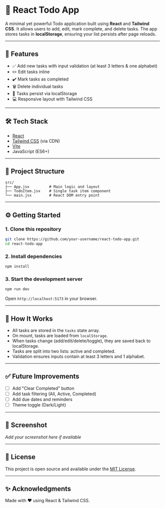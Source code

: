 # 📝 React Todo App

A minimal yet powerful Todo application built using **React** and **Tailwind CSS**. It allows users to add, edit, mark complete, and delete tasks. The app stores tasks in **localStorage**, ensuring your list persists after page reloads.

---

## 🚀 Features

- ✅ Add new tasks with input validation (at least 3 letters & one alphabet)
- ✏️ Edit tasks inline
- ✔️ Mark tasks as completed
- 🗑️ Delete individual tasks
- 🔄 Tasks persist via localStorage
- 💻 Responsive layout with Tailwind CSS

---

## 🛠 Tech Stack

- [React](https://reactjs.org/)
- [Tailwind CSS](https://tailwindcss.com/) (via CDN)
- [Vite](https://vitejs.dev/)
- JavaScript (ES6+)

---

## 📁 Project Structure

```
src/
├── App.jsx         # Main logic and layout
├── TodoItem.jsx    # Single task item component
└── main.jsx        # React DOM entry point
```

---

## ⚙️ Getting Started

### 1. Clone this repository

```bash
git clone https://github.com/your-username/react-todo-app.git
cd react-todo-app
```

### 2. Install dependencies

```bash
npm install
```

### 3. Start the development server

```bash
npm run dev
```

Open `http://localhost:5173` in your browser.

---

## 🧠 How It Works

- All tasks are stored in the `tasks` state array.
- On mount, tasks are loaded from `localStorage`.
- When tasks change (add/edit/delete/toggle), they are saved back to localStorage.
- Tasks are split into two lists: active and completed.
- Validation ensures inputs contain at least 3 letters and 1 alphabet.

---

## ✅ Future Improvements

- [ ] Add "Clear Completed" button
- [ ] Add task filtering (All, Active, Completed)
- [ ] Add due dates and reminders
- [ ] Theme toggle (Dark/Light)

---

## 📸 Screenshot

_Add your screenshot here if available_

---

## 📄 License

This project is open source and available under the [MIT License](LICENSE).

---

## ✨ Acknowledgments

Made with ❤️ using React & Tailwind CSS.
